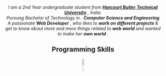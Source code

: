 <p align="center" dir="auto">
  <em>I am a 2nd Year undergraduate student from
    <a href="hbtu.ac.in" rel="nofollow"><b>Harcourt Butler Technical University</b></a>
    , India.
    <br>
    Pursung Bachelor of Technology in .
    <b>Computer Science and Engineering</b>
    <br>
    A passionate 
    <b>Web Developer</b>
    , who likes to 
    <b>work on different projects</b>
    & get to know about more and more things related to 
    <b>web world</b>
    and wanted to make her 
    <b>own world</b>
    .
  </em>
 </p>

  

<h2 align="center"> Programming Skills</h2>
<p align="center">
  <code><img width="10%" src="!https://user-images.githubusercontent.com/76213429/157819539-827a0f64-eee1-4d11-9594-aa4da9e1c7eb.png
" style="max-width: 100%;">
 </code>
  <code><mg width="10%" src="https://user-images.githubusercontent.com/76213429/157818906-5ddd5cd4-044f-4af6-9851-eb7ac9d69baf.png" style="max-width: 100%;">
 </code>
    <code><mg width="10%" src="https://user-images.githubusercontent.com/76213429/157819474-c676ee08-942f-4cc9-be9d-c759941c86f2.png
" style="max-width: 100%;">
 </code>
    <code><mg width="10%" src="https://user-images.githubusercontent.com/76213429/157819691-955f353d-2e63-46e1-a283-445b617216c5.png
" style="max-width: 100%;">
 </code>
</p>
